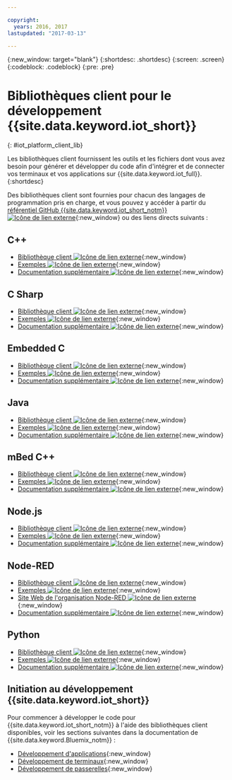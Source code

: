 ```yaml
---

copyright:
  years: 2016, 2017
lastupdated: "2017-03-13"

---
```


{:new_window: target="blank"}
{:shortdesc: .shortdesc}
{:screen: .screen}
{:codeblock: .codeblock}
{:pre: .pre}

# Bibliothèques client pour le développement {{site.data.keyword.iot_short}}
{: #iot_platform_client_lib}

Les bibliothèques client fournissent les outils et les fichiers dont vous avez besoin pour générer et développer du code afin d'intégrer et de connecter vos terminaux et vos applications sur {{site.data.keyword.iot_full}}.
{:shortdesc}

Des bibliothèques client sont fournies pour chacun des langages de programmation pris en charge, et vous pouvez y accéder à partir du [référentiel GitHub {{site.data.keyword.iot_short_notm}} ![Icône de lien externe](../../icons/launch-glyph.svg "External link icon")](https://github.com/ibm-watson-iot){:new_window} ou des liens directs suivants :

## C++

- [Bibliothèque client ![Icône de lien externe](../../icons/launch-glyph.svg "External link icon")](https://github.com/ibm-watson-iot/iot-cpp){:new_window}
- [Exemples ![Icône de lien externe](../../icons/launch-glyph.svg "External link icon")](https://github.com/ibm-watson-iot/iot-cpp/tree/master/samples){:new_window}
- [Documentation supplémentaire ![Icône de lien externe](../../icons/launch-glyph.svg "External link icon")](https://github.com/ibm-watson-iot/iot-cpp/blob/master/README.md){:new_window}

## C Sharp
- [Bibliothèque client ![Icône de lien externe](../../icons/launch-glyph.svg "External link icon")](https://github.com/ibm-watson-iot/iot-csharp){:new_window}
- [Exemples ![Icône de lien externe](../../icons/launch-glyph.svg "External link icon")](https://github.com/ibm-watson-iot/iot-csharp/tree/master/sample){:new_window}
- [Documentation supplémentaire ![Icône de lien externe](../../icons/launch-glyph.svg "External link icon")](https://github.com/ibm-watson-iot/iot-csharp/blob/master/README.md){:new_window}

## Embedded C

- [Bibliothèque client ![Icône de lien externe](../../icons/launch-glyph.svg "External link icon")](https://github.com/ibm-watson-iot/iot-embeddedc){:new_window}
- [Exemples ![Icône de lien externe](../../icons/launch-glyph.svg "External link icon")](https://github.com/ibm-watson-iot/iot-embeddedc/tree/master/samples){:new_window}
- [Documentation supplémentaire ![Icône de lien externe](../../icons/launch-glyph.svg "External link icon")](https://github.com/ibm-watson-iot/iot-embeddedc/blob/master/README.md){:new_window}


## Java
- [Bibliothèque client ![Icône de lien externe](../../icons/launch-glyph.svg "External link icon")](https://github.com/ibm-watson-iot/iot-java){:new_window}
- [Exemples ![Icône de lien externe](../../icons/launch-glyph.svg "External link icon")](https://github.com/ibm-watson-iot/iot-java#samples){:new_window}
- [Documentation supplémentaire ![Icône de lien externe](../../icons/launch-glyph.svg "External link icon")](https://github.com/ibm-watson-iot/iot-java/blob/master/README.md){:new_window}

## mBed C++

- [Bibliothèque client ![Icône de lien externe](../../icons/launch-glyph.svg "External link icon")](https://developer.mbed.org/teams/IBM_IoT/code/IBMIoTF/){:new_window}
- [Exemples ![Icône de lien externe](../../icons/launch-glyph.svg "External link icon")](https://developer.mbed.org/teams/IBM_IoT/code/IBMIoTClientLibrarySample/){:new_window}
- [Documentation supplémentaire ![Icône de lien externe](../../icons/launch-glyph.svg "External link icon")](http://iotf.readthedocs.io/en/latest/devices/libraries/mbedcpp.html){:new_window}

## Node.js
- [Bibliothèque client ![Icône de lien externe](../../icons/launch-glyph.svg "External link icon")](https://github.com/ibm-watson-iot/iot-nodejs){:new_window}
- [Exemples ![Icône de lien externe](../../icons/launch-glyph.svg "External link icon")](https://github.com/ibm-watson-iot/iot-nodejs/tree/master/samples){:new_window}
- [Documentation supplémentaire ![Icône de lien externe](../../icons/launch-glyph.svg "External link icon")](https://github.com/ibm-watson-iot/iot-nodejs/blob/master/README.md){:new_window}

## Node-RED
- [Bibliothèque client ![Icône de lien externe](../../icons/launch-glyph.svg "External link icon")](https://github.com/ibm-watson-iot/iot-nodered){:new_window}
- [Exemples ![Icône de lien externe](../../icons/launch-glyph.svg "External link icon")](https://github.com/ibm-watson-iot/iot-nodered/tree/master/samples/rpi){:new_window}
- [Site Web de l'organisation Node-RED ![Icône de lien externe](../../icons/launch-glyph.svg "External link icon")](http://nodered.org/){:new_window}
- [Documentation supplémentaire ![Icône de lien externe](../../icons/launch-glyph.svg "External link icon")](https://github.com/ibm-watson-iot/iot-nodered/blob/master/README.md){:new_window}

## Python
- [Bibliothèque client ![Icône de lien externe](../../icons/launch-glyph.svg "External link icon")](https://github.com/ibm-watson-iot/iot-python){:new_window}
- [Exemples ![Icône de lien externe](../../icons/launch-glyph.svg "External link icon")](https://github.com/ibm-watson-iot/iot-python/tree/master/samples){:new_window}
- [Documentation supplémentaire ![Icône de lien externe](../../icons/launch-glyph.svg "External link icon")](https://github.com/ibm-watson-iot/iot-python/blob/master/README.rst){:new_window}

## Initiation au développement {{site.data.keyword.iot_short}}

Pour commencer à développer le code pour {{site.data.keyword.iot_short_notm}} à l'aide des bibliothèques client disponibles, voir les sections suivantes dans la documentation de {{site.data.keyword.Bluemix_notm}} :

- [Développement d'applications](applications/api.html){:new_window}
- [Développement de terminaux](devices/api.html){:new_window}
- [Développement de passerelles](gateways/mqtt.html){:new_window}
